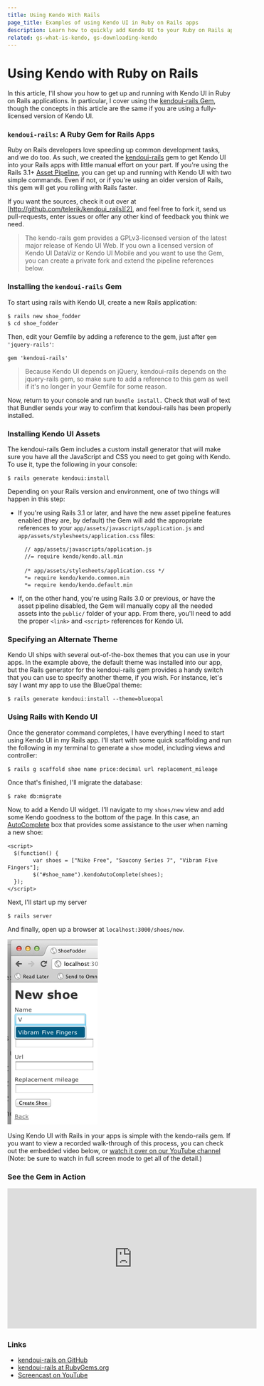 ```yaml
---
title: Using Kendo With Rails
page_title: Examples of using Kendo UI in Ruby on Rails apps
description: Learn how to quickly add Kendo UI to your Ruby on Rails application with the kendoui-rails Gem.
related: gs-what-is-kendo, gs-downloading-kendo
---
```


# Using Kendo with Ruby on Rails

In this article, I'll show you how to get up and running with Kendo UI in Ruby on Rails applications. In particular, I cover using the [kendoui-rails Gem][1], though the concepts in this article are the same if you are using a fully-licensed version of Kendo UI.

### `kendoui-rails`: A Ruby Gem for Rails Apps

Ruby on Rails developers love speeding up common development tasks, and we do too. As such, we created the [kendoui-rails][1] gem to get Kendo UI into your Rails apps with little manual effort on your part. If you're using the Rails 3.1+ [Asset Pipeline][4], you can get up and running with Kendo UI with two simple commands. Even if not, or if you're using an older version of Rails, this gem will get you rolling with Rails faster.

If you want the sources, check it out over at [http://github.com/telerik/kendoui_rails][2], and feel free to fork it, send us pull-requests, enter issues or offer any other kind of feedback you think we need. 

> The kendo-rails gem provides a GPLv3-licensed version of the latest major release of Kendo UI Web. If you own a licensed version of Kendo UI DataViz or Kendo UI Mobile and you want to use the Gem, you can create a private fork and extend the pipeline references below.

### Installing the `kendoui-rails` Gem

To start using rails with Kendo UI, create a new Rails application:

	$ rails new shoe_fodder
 	$ cd shoe_fodder

Then, edit your Gemfile by adding a reference to the gem, just after `gem 'jquery-rails'`:

	gem 'kendoui-rails'

> Because Kendo UI depends on jQuery, kendoui-rails depends on the jquery-rails gem, so make sure to add a reference to this gem as well if it's no longer in your Gemfile for some reason.

Now, return to your console and run `bundle install.` Check that wall of text that Bundler sends your way to confirm that kendoui-rails has been properly installed.

### Installing Kendo UI Assets

The kendoui-rails Gem includes a custom install generator that will make sure you have all the JavaScript and CSS you need to get going with Kendo. To use it, type the following in your console:

	$ rails generate kendoui:install

Depending on your Rails version and environment, one of two things will happen in this step: 

* If you're using Rails 3.1 or later, and have the new asset pipeline features enabled (they are, by default) the Gem will add the appropriate references to your `app/assets/javascripts/application.js` and `app/assets/stylesheets/application.css` files:

		// app/assets/javascripts/application.js
		//= require kendo/kendo.all.min

		/* app/assets/stylesheets/application.css */
		*= require kendo/kendo.common.min
		*= require kendo/kendo.default.min

* If, on the other hand, you're using Rails 3.0 or previous, or have the asset pipeline disabled, the Gem will manually copy all the needed assets into the `public/` folder of your app. From there, you'll need to add the proper `<link>` and `<script>` references for Kendo UI.

### Specifying an Alternate Theme

Kendo UI ships with several out-of-the-box themes that you can use in your apps. In the example above, the default theme was installed into our app, but the Rails generator for the kendoui-rails gem provides a handy switch that you can use to specify another theme, if you wish. For instance, let's say I want my app to use the BlueOpal theme:

	$ rails generate kendoui:install --theme=blueopal

### Using Rails with Kendo UI

Once the generator command completes, I have everything I need to start using Kendo UI in my Rails app. I'll start with some quick scaffolding and run the following in my terminal to generate a `shoe` model, including views and controller:

	$ rails g scaffold shoe name price:decimal url replacement_mileage

Once that's finished, I'll migrate the database:

	$ rake db:migrate

Now, to add a Kendo UI widget. I'll navigate to my `shoes/new` view and add some Kendo goodness to the bottom of the page. In this case, an [AutoComplete][5] box that provides some assistance to the user when naming a new shoe:

	<script>
      $(function() {
      		var shoes = ["Nike Free", "Saucony Series 7", "Vibram Five Fingers"];
            $("#shoe_name").kendoAutoComplete(shoes);
      });
    </script>

Next, I'll start up my server

	$ rails server

And finally, open up a browser at `localhost:3000/shoes/new`. 

 ![Kendo UI and Rails in Action](/getting-started/using-kendo-with/images/shoefodder.png)

Using Kendo UI with Rails in your apps is simple with the kendo-rails gem. If you want to view a recorded walk-through of this process, you can check out the embedded video below, or [watch it over on our YouTube channel][3] (Note: be sure to watch in full screen mode to get all of the detail.)

### See the Gem in Action

<iframe width="560" height="315" src="http://www.youtube.com/embed/7_KlxiCMQe8" frameborder="0"></iframe>

### Links

* [kendoui-rails on GitHub][2]
* [kendoui-rails at RubyGems.org][1]
* [Screencast on YouTube][3]

[1]: https://rubygems.org/gems/kendoui-rails "kendoui-rails Gem"
[2]: https://github.com/telerik/kendoui_rails "kendoui_rails on GitHub"
[3]: http://www.youtube.com/watch?v=7_KlxiCMQe8 "Demo of the kendoui-rails Gem on YouTube"
[4]: http://guides.rubyonrails.org/asset_pipeline.html "Rails 3.1 Asset Pipeline"
[5]: http://docs.telerik.com/kendo-ui/api/web/autocomplete "AutoComplete Reference"
